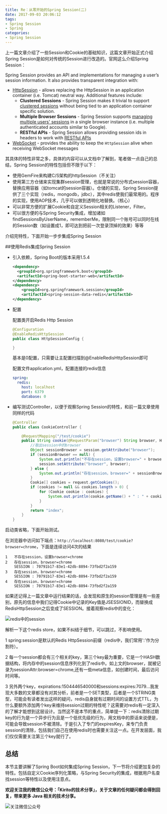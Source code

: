 ```yaml
---
title: Re：从零开始的Spring Session(二)
date: 2017-09-03 20:06:12
tags: 
- Spring Session
- Spring
categories:
- Spring Session
---
```


上一篇文章介绍了一些Session和Cookie的基础知识，这篇文章开始正式介绍Spring Session是如何对传统的Session进行改造的。官网这么介绍Spring Session：

Spring Session provides an API and implementations for managing a user’s session information. It also provides transparent integration with:

- [HttpSession](https://docs.spring.io/spring-session/docs/1.3.1.RELEASE/reference/html5/#httpsession) - allows replacing the HttpSession in an application container (i.e. Tomcat) neutral way. Additional features include:
  - **Clustered Sessions** - Spring Session makes it trivial to support [clustered sessions](https://docs.spring.io/spring-session/docs/1.3.1.RELEASE/reference/html5/#httpsession-redis) without being tied to an application container specific solution.
  - **Multiple Browser Sessions** - Spring Session supports [managing multiple users' sessions](https://docs.spring.io/spring-session/docs/1.3.1.RELEASE/reference/html5/#httpsession-multi) in a single browser instance (i.e. multiple authenticated accounts similar to Google).
  - **RESTful APIs** - Spring Session allows providing session ids in headers to work with [RESTful APIs](https://docs.spring.io/spring-session/docs/1.3.1.RELEASE/reference/html5/#httpsession-rest)
- [WebSocket](https://docs.spring.io/spring-session/docs/1.3.1.RELEASE/reference/html5/#websocket) - provides the ability to keep the `HttpSession` alive when receiving WebSocket messages

其具体的特性非常之多，具体的内容可以从文档中了解到，笔者做一点自己的总结，Spring Session的特性包括但不限于以下：

- 使用GemFire来构建C/S架构的httpSession（不关注）
- 使用第三方仓储来实现集群session管理，也就是常说的分布式session容器，替换应用容器（如tomcat的session容器）。仓储的实现，Spring Session提供了三个实现（redis，mongodb，jdbc），其中redis使我们最常用的。程序的实现，使用AOP技术，几乎可以做到透明化地替换。（核心）
- 可以非常方便的扩展Cookie和自定义Session相关的Listener，Filter。
- 可以很方便的与Spring Security集成，增加诸如findSessionsByUserName，rememberMe，限制同一个账号可以同时在线的Session数（如设置成1，即可达到把前一次登录顶掉的效果）等等

介绍完特性，下面开始一步步集成Spring Session

<!-- more -->

##使用Redis集成Spring Session 

- 引入依赖，Spring Boot的版本采用1.5.4

  ```xml
  <dependency>
    <groupId>org.springframework.boot</groupId>
    <artifactId>spring-boot-starter-web</artifactId>
  </dependency>
  <dependency>
      <groupId>org.springframework.session</groupId>
      <artifactId>spring-session-data-redis</artifactId>
  </dependency>
  ```

- 配置

  配置类开启Redis Http Session

  ```java
  @Configuration
  @EnableRedisHttpSession
  public class HttpSessionConfig {

  }
  ```

  基本是0配置，只需要让主配置扫描到@EnableRedisHttpSession即可

  配置文件application.yml，配置连接的redis信息

  ```yaml
  spring:
    redis:
      host: localhost
      port: 6379
      database: 0
  ```

- 编写测试Controller，以便于观察Spring Session的特性，和前一篇文章使用同样的代码

  ```java
  @Controller
  public class CookieController {

      @RequestMapping("/test/cookie")
      public String cookie(@RequestParam("browser") String browser, HttpServletRequest request, HttpSession session) {
          //取出session中的browser
          Object sessionBrowser = session.getAttribute("browser");
          if (sessionBrowser == null) {
              System.out.println("不存在session，设置browser=" + browser);
              session.setAttribute("browser", browser);
          } else {
              System.out.println("存在session，browser=" + sessionBrowser.toString());
          }
          Cookie[] cookies = request.getCookies();
          if (cookies != null && cookies.length > 0) {
              for (Cookie cookie : cookies) {
                  System.out.println(cookie.getName() + " : " + cookie.getValue());
              }
          }
          return "index";
      }
  }
  ```

启动类省略，下面开始测试。

在浏览器中访问如下端点：`http://localhost:8080/test/cookie?browser=chrome`，下面是连续访问4次的结果

```
1	不存在session，设置browser=chrome
2	存在session，browser=chrome
	SESSION : 70791b17-83e1-42db-8894-73fbd2f2a159
3	存在session，browser=chrome
	SESSION : 70791b17-83e1-42db-8894-73fbd2f2a159
4	存在session，browser=chrome
	SESSION : 70791b17-83e1-42db-8894-73fbd2f2a159
```

如果还记得上一篇文章中运行结果的话，会发现和原生的session管理是有一些差别，原先的信息中我们记得Cookie中记录的Key值是JSESSIONID，而替换成RedisHttpSession之后变成了SESSION。接着观察redis中的变化：

![redis中的session](http://ov0zuistv.bkt.clouddn.com/image/redisSession.png)

解析一下这个redis store，如果不纠结于细节，可以跳过，不影响使用。

​1 spring:session是默认的Redis HttpSession前缀（redis中，我们常用':'作为分割符）。

2 每一个session都会有三个相关的key，第三个key最为重要，它是一个HASH数据结构，将内存中的session信息序列化到了redis中。如上文的browser，就被记录为sessionAttr:browser=chrome,还有一些meta信息，如创建时间，最后访问时间等。

3 另外两个key，expirations:1504446540000和sessions:expires:7079...我发现大多数的文章都没有对其分析，前者是一个SET类型，后者是一个STRING类型，可能会有读者发出这样的疑问，redis自身就有过期时间的设置方式TTL，为什么要额外添加两个key来维持session过期的特性呢？这需要对redis有一定深入的了解才能想到这层设计。当然这不是本节的重点，简单提一下：redis清除过期key的行为是一个异步行为且是一个低优先级的行为，用文档中的原话来说便是，可能会导致session不被清除。于是引入了专门的expiresKey，来专门负责session的清除，包括我们自己在使用redis时也需要关注这一点。在开发层面，我们仅仅需要关注第三个key就行了。

## 总结

本节主要讲解了Spring Boot如何集成Spring Session，下一节将介绍更加复杂的特性。包括自定义Cookie序列化策略，与Spring Security的集成，根据用户名查找session等特性以及使用注意点。


**欢迎关注我的微信公众号：「Kirito的技术分享」，关于文章的任何疑问都会得到回复，带来更多 Java 相关的技术分享。**

![关注微信公众号](http://ov0zuistv.bkt.clouddn.com/qrcode_for_gh_c06057be7960_258%20%281%29.jpg)




